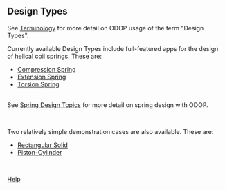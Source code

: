 ## Design Types

See [Terminology](/docs/Help/terminology.html) for more detail on ODOP usage of the term "Design Types".   

Currently available Design Types include full-featured apps for the design of
helical coil springs.
These are:   

* [Compression Spring](c_spring.html)   
* [Extension Spring](e_spring.html)   
* [Torsion Spring](t_spring.html)   
&nbsp;

See [Spring Design Topics](/docs/Help/SpringDesign) for more detail on spring design with ODOP.   

&nbsp;

Two relatively simple demonstration cases are also available.
These are:   

* [Rectangular Solid](r_solid.html)   
* [Piston-Cylinder](pcyl.html)   

&nbsp;

[Help](/docs/Help)
